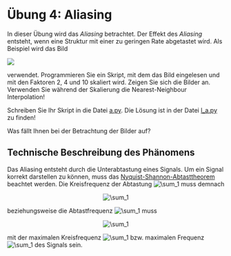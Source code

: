 # Übung 4: Aliasing

In dieser Übung wird das *Aliasing* betrachtet. Der Effekt des *Aliasing* entsteht,
wenn eine Struktur mit einer zu geringen Rate abgetastet wird. Als Beispiel wird das Bild

![](./data/Mauer.png)



verwendet. Programmieren Sie ein Skript, mit dem das Bild eingelesen und mit den Faktoren 2, 4 und 10 skaliert wird.
Zeigen Sie sich die Bilder an. Verwenden Sie während der Skalierung die Nearest-Neighbour Interpolation! 

Schreiben Sie Ihr Skript in die Datei [a.py](a.py). Die Lösung ist in der Datei [l_a.py](l_a.py) zu finden!

Was fällt Ihnen bei der Betrachtung der Bilder auf?

## Technische Beschreibung des Phänomens

Das Aliasing entsteht durch die Unterabtastung eines Signals. Um ein Signal korrekt darstellen zu können, muss das
[Nyquist-Shannon-Abtasttheorem](https://de.wikipedia.org/wiki/Nyquist-Shannon-Abtasttheorem) beachtet werden. 
Die Kreisfrequenz der Abtastung <img src="https://latex.codecogs.com/svg.image?\Omega_T" title="\sum_1" />
 muss demnach 

<p align="center">
<img src="https://latex.codecogs.com/svg.image?\Omega_T>\frac{\Omega_g}{2}" title="\sum_1" />
<p>

beziehungsweise die Abtastfrequenz  <img src="https://latex.codecogs.com/svg.image?f_T" title="\sum_1" /> muss

<p align="center">
<img src="https://latex.codecogs.com/svg.image?f_T>\frac{f_g}{2}" title="\sum_1" />
<p>

mit der maximalen Kreisfrequenz <img src="https://latex.codecogs.com/svg.image?\Omega_g" title="\sum_1" /> bzw.
maximalen Frequenz <img src="https://latex.codecogs.com/svg.image?f_g" title="\sum_1" /> des Signals sein.

